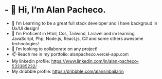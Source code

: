 # - 👋 Hi, I’m Alan Pacheco.
- 👀 I’m Learning to be a great full stack developer and i have backgroud in Ux/Ui design!
- 🌱 I’m Proficent in Html, Css, Tailwind, Laravel and im learning JavaScript, Php, Node.js, React.js, C# and some others awesome technologies!
- 💞️ I’m looking to collaborate on any project!
- 📫 Reach me in my portfolio: alanpacheco.vercel-app.com
- My linkedin profile: https://www.linkedin.com/in/alan-pacheco-533385232/
- My dribbble profile: https://dribbble.com/alansinbailarin

<!---
alansinbailarin/alansinbailarin is a ✨ special ✨ repository because its `README.md` (this file) appears on your GitHub profile.
You can click the Preview link to take a look at your changes.
--->
